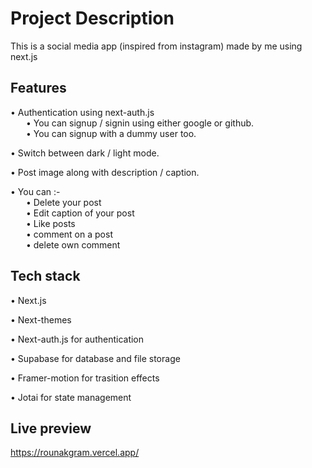 # Project Description

This is a social media app (inspired from instagram) made by me using next.js

## Features
• Authentication using next-auth.js
<br />&ensp;&ensp;&ensp;
• You can signup / signin using either google or github.
<br/>&ensp;&ensp;&ensp;
• You can signup with a dummy user too.

• Switch between dark / light mode.

• Post image along with description / caption.

• You can :-
<br/>&ensp;&ensp;&ensp;
• Delete your post
<br/>&ensp;&ensp;&ensp;
• Edit caption of your post
<br/>&ensp;&ensp;&ensp;
• Like posts
<br/>&ensp;&ensp;&ensp;
• comment on a post
<br/>&ensp;&ensp;&ensp;
• delete own comment

## Tech stack
• Next.js

• Next-themes

• Next-auth.js for authentication

• Supabase for database and file storage

• Framer-motion for trasition effects

• Jotai for state management


## Live preview
https://rounakgram.vercel.app/